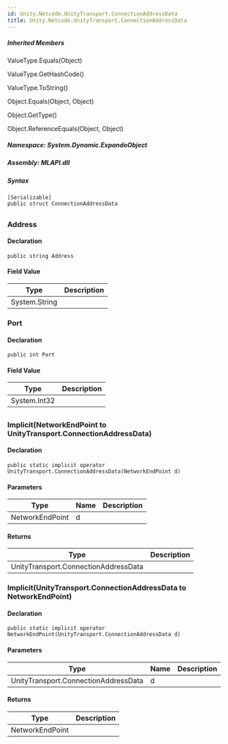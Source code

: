 ```yaml
---  
id: Unity.Netcode.UnityTransport.ConnectionAddressData  
title: Unity.Netcode.UnityTransport.ConnectionAddressData  
---
```


<div class="markdown level0 summary">

</div>

<div class="markdown level0 conceptual">

</div>

<div class="inheritedMembers">

##### Inherited Members

<div>

ValueType.Equals(Object)

</div>

<div>

ValueType.GetHashCode()

</div>

<div>

ValueType.ToString()

</div>

<div>

Object.Equals(Object, Object)

</div>

<div>

Object.GetType()

</div>

<div>

Object.ReferenceEquals(Object, Object)

</div>

</div>

##### **Namespace**: System.Dynamic.ExpandoObject

##### **Assembly**: MLAPI.dll

##### Syntax

``` lang-csharp
[Serializable]
public struct ConnectionAddressData
```

## 

### Address

<div class="markdown level1 summary">

</div>

<div class="markdown level1 conceptual">

</div>

#### Declaration

``` lang-csharp
public string Address
```

#### Field Value

| Type          | Description |
|---------------|-------------|
| System.String |             |

### Port

<div class="markdown level1 summary">

</div>

<div class="markdown level1 conceptual">

</div>

#### Declaration

``` lang-csharp
public int Port
```

#### Field Value

| Type         | Description |
|--------------|-------------|
| System.Int32 |             |

## 

### Implicit(NetworkEndPoint to UnityTransport.ConnectionAddressData)

<div class="markdown level1 summary">

</div>

<div class="markdown level1 conceptual">

</div>

#### Declaration

``` lang-csharp
public static implicit operator UnityTransport.ConnectionAddressData(NetworkEndPoint d)
```

#### Parameters

| Type            | Name | Description |
|-----------------|------|-------------|
| NetworkEndPoint | d    |             |

#### Returns

| Type                                 | Description |
|--------------------------------------|-------------|
| UnityTransport.ConnectionAddressData |             |

### Implicit(UnityTransport.ConnectionAddressData to NetworkEndPoint)

<div class="markdown level1 summary">

</div>

<div class="markdown level1 conceptual">

</div>

#### Declaration

``` lang-csharp
public static implicit operator NetworkEndPoint(UnityTransport.ConnectionAddressData d)
```

#### Parameters

| Type                                 | Name | Description |
|--------------------------------------|------|-------------|
| UnityTransport.ConnectionAddressData | d    |             |

#### Returns

| Type            | Description |
|-----------------|-------------|
| NetworkEndPoint |             |
